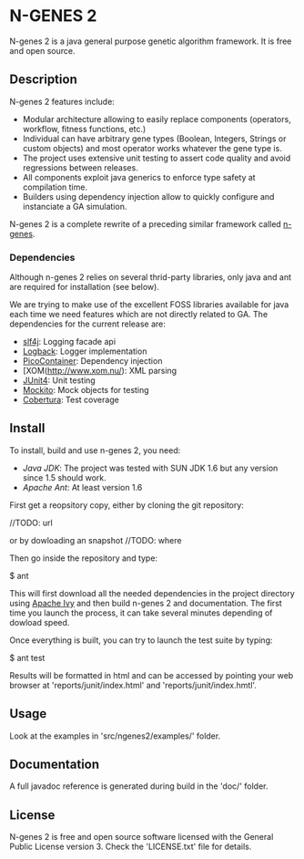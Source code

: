 N-GENES 2
=========

N-genes 2 is a java general purpose genetic algorithm framework. It is
free and open source.


Description
-----------

N-genes 2 features include:

* Modular architecture allowing to easily replace components (operators, workflow, fitness functions, etc.)
* Individual can have arbitrary gene types (Boolean, Integers, Strings or custom objects) and most operator works whatever the gene type is.
* The project uses extensive unit testing to assert code quality and avoid regressions between releases.
* All components exploit java generics to enforce type safety at compilation time.
* Builders using dependency injection allow to quickly configure and instanciate
 a GA simulation.

N-genes 2 is a complete rewrite of a preceding similar framework
called [n-genes](http://spc.unige.ch/tools/n-genes/).

### Dependencies

Although n-genes 2 relies on several thrid-party libraries, only java
and ant are required for installation (see below).

We are trying to make use of the excellent FOSS libraries available
for java each time we need features which are not directly related to
GA. The dependencies for the current release are:

* [slf4j](http://www.slf4j.org/): Logging facade api
* [Logback](http://logback.qos.ch/): Logger implementation
* [PicoContainer](http://www.picocontainer.org/): Dependency injection
* [XOM(http://www.xom.nu/): XML parsing
* [JUnit4](http://www.junit.org/): Unit testing
* [Mockito](http://mockito.org/): Mock objects for testing
* [Cobertura](http://cobertura.sourceforge.net/): Test coverage


Install
-------

To install, build and use n-genes 2, you need:

* *Java JDK*: The project was tested with SUN JDK 1.6 but any version since 1.5 should work.
* *Apache Ant*: At least version 1.6

First get a reopsitory copy, either by cloning the git repository:

//TODO: url

or by dowloading an snapshot //TODO: where

Then go inside the repository and type:

$ ant

This will first download all the needed dependencies in the project
directory using [Apache Ivy](http://ant.apache.org/ivy/) and then
build n-genes 2 and documentation. The first time you launch the
process, it can take several minutes depending of dowload speed.

Once everything is built, you can try to launch the test suite by
typing:

$ ant test

Results will be formatted in html and can be accessed by pointing your
web browser at 'reports/junit/index.html' and
'reports/junit/index.hmtl'.


Usage
-----

Look at the examples in 'src/ngenes2/examples/' folder.

Documentation
-------------

A full javadoc reference is generated during build in the 'doc/' folder.

License
-------

N-genes 2 is free and open source software licensed with the General Public License
version 3. Check the 'LICENSE.txt' file for details.